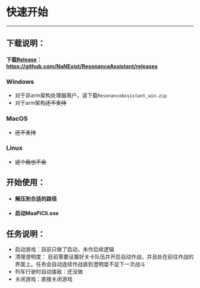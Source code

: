 # 快速开始

***

## 下载说明：

####  下载[Release](https://github.com/NaNExist/ResonanceAssistant/releases)： https://github.com/NaNExist/ResonanceAssistant/releases

### Windows

- 对于非arm架构处理器用户，请下载`ResonanceAssistant_win.zip`
- 对于arm架构~~还不支持~~

### MacOS

- ~~还不支持~~

### Linux

- ~~这个我也不会~~
## 开始使用：

- ####  解压到合适的路径
- ####  启动MaaPiCli.exe

## 任务说明：

- 启动游戏：目前只做了启动，未作后续逻辑
- 清理澄明度： 目前需要设置好关卡队伍并开启自动作战，并且处在前往作战的界面上。任务会自动连续作战直到澄明度不足下一次战斗
- 列车行驶时自动接敌：还没做
- 关闭游戏：直接关闭游戏